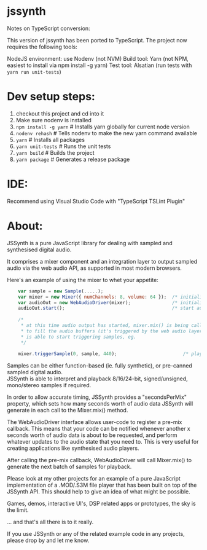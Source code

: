 jssynth
=======

Notes on TypeScript conversion:

This version of jssynth has been ported to TypeScript. The project now requires the following tools:

NodeJS environment: use Nodenv (not NVM)
Build tool: Yarn (not NPM, easiest to install via npm install -g yarn)
Test tool: Alsatian (run tests with `yarn run unit-tests`)

Dev setup steps:
================

1. checkout this project and cd into it
2. Make sure nodenv is installed 
3. `npm install -g yarn` # Installs yarn globally for current node version
4. `nodenv rehash` # Tells nodenv to make the new yarn command available
5. `yarn` # Installs all packages
6. `yarn unit-tests` # Runs the unit tests
7. `yarn build` # Builds the project
8. `yarn package` # Generates a release package

IDE:
====
Recommend using Visual Studio Code with "TypeScript TSLint Plugin"

About:
======

JSSynth is a pure JavaScript library for dealing with sampled and synthesised digital audio.

It comprises a mixer component and an integration layer to output sampled audio via
the web audio API, as supported in most modern browsers.

Here's an example of using the mixer to whet your appetite:

```JavaScript
    var sample = new Sample(.....);
    var mixer = new Mixer({ numChannels: 8, volume: 64 });  /* initialise the mixer */
    var audioOut = new WebAudioDriver(mixer);               /* initialise web audio API w/ mixer */
    audioOut.start();                                       /* start audio mixing / playing */
  
    /*
     * at this time audio output has started, mixer.mix() is being called in the background
     * to fill the audio buffers (it's triggered by the web audio layer), and user code
     * is able to start triggering samples, eg.
     */
    
    mixer.triggerSample(0, sample, 440);                        /* play sample, channel 0 @ A440 */
```

Samples can be either function-based (ie. fully synthetic), or pre-canned sampled digital audio.  
JSSynth is able to interpret and playback 8/16/24-bit, signed/unsigned, mono/stereo samples if required.

In order to allow accurate timing, JSSynth provides a "secondsPerMix" property, which sets
how many seconds worth of audio data JSSynth will generate in each call to the Mixer.mix() method.

The WebAudioDriver interface allows user-code to register a pre-mix callback.  This means that your
code can be notified whenever another x seconds worth of audio data is about to be requested, and
perform whatever updates to the audio state that you need to.  This is very useful for creating 
applications like synthesised audio players.

After calling the pre-mix callback, WebAudioDriver will call Mixer.mix() to generate the next
batch of samples for playback.

Please look at my other projects for an example of a pure JavaScript implementation of a .MOD/.S3M file
player that has been built on top of the JSSynth API.  This should help to give an idea of what
might be possible.  

Games, demos, interactive UI's, DSP related apps or prototypes, the sky is the limit.

... and that's all there is to it really.

If you use JSSynth or any of the related example code in any projects, please drop by and let 
me know.
